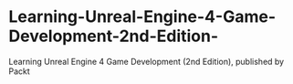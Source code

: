 # Learning-Unreal-Engine-4-Game-Development-2nd-Edition-
Learning Unreal Engine 4 Game Development (2nd Edition), published by Packt

